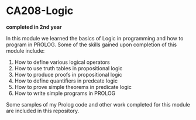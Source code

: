 # CA208-Logic

**completed in 2nd year**

In this module we learned the basics of Logic in programming and how to program in PROLOG.
Some of the skills gained upon completion of this module include:

1. How to define various logical operators
2. How to use truth tables in propositional logic
3. How to produce proofs in propositional logic
4. How to define quantifiers in predcate logic
5. How to prove simple theorems in predicate logic
6. How to write simple programs in PROLOG

Some samples of my Prolog code and other work completed for this module are included in this repository.
